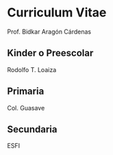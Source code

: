# Curriculum Vitae
Prof. Bidkar Aragón Cárdenas

## Kinder o Preescolar
Rodolfo T. Loaiza

## Primaria
Col. Guasave

## Secundaria
ESFI
